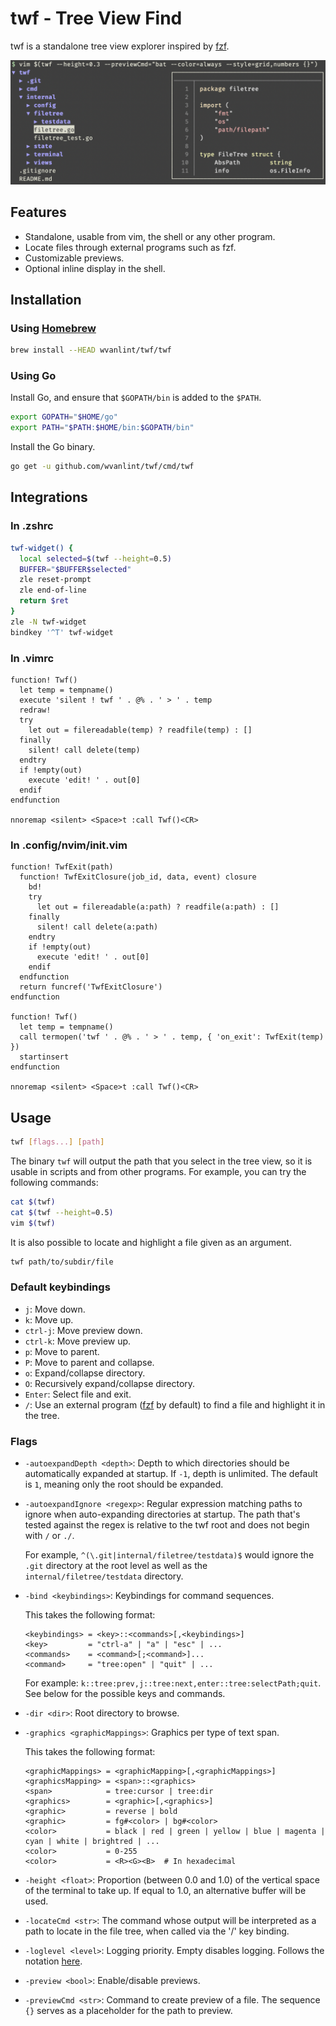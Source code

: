 twf - Tree View Find
===

twf is a standalone tree view explorer inspired by [fzf](https://github.com/junegunn/fzf).

<img src="screenshot.png" width=640>

Features
--------

- Standalone, usable from vim, the shell or any other program.
- Locate files through external programs such as fzf.
- Customizable previews.
- Optional inline display in the shell.

Installation
------------

### Using [Homebrew](https://brew.sh/)

```sh
brew install --HEAD wvanlint/twf/twf
```

### Using Go

Install Go, and ensure that `$GOPATH/bin` is added to the `$PATH`.

```sh
export GOPATH="$HOME/go"
export PATH="$PATH:$HOME/bin:$GOPATH/bin"
```

Install the Go binary.

```sh
go get -u github.com/wvanlint/twf/cmd/twf
```

Integrations
------------

### In .zshrc

```sh
twf-widget() {
  local selected=$(twf --height=0.5)
  BUFFER="$BUFFER$selected"
  zle reset-prompt
  zle end-of-line
  return $ret
}
zle -N twf-widget
bindkey '^T' twf-widget
```

### In .vimrc

```vim
function! Twf()
  let temp = tempname()
  execute 'silent ! twf ' . @% . ' > ' . temp
  redraw!
  try
    let out = filereadable(temp) ? readfile(temp) : []
  finally
    silent! call delete(temp)
  endtry
  if !empty(out)
    execute 'edit! ' . out[0]
  endif
endfunction

nnoremap <silent> <Space>t :call Twf()<CR>
```

### In .config/nvim/init.vim

```vim
function! TwfExit(path)
  function! TwfExitClosure(job_id, data, event) closure
    bd!
    try
      let out = filereadable(a:path) ? readfile(a:path) : []
    finally
      silent! call delete(a:path)
    endtry
    if !empty(out)
      execute 'edit! ' . out[0]
    endif
  endfunction
  return funcref('TwfExitClosure')
endfunction

function! Twf()
  let temp = tempname()
  call termopen('twf ' . @% . ' > ' . temp, { 'on_exit': TwfExit(temp) })
  startinsert
endfunction

nnoremap <silent> <Space>t :call Twf()<CR>
```

Usage
-----

```sh
twf [flags...] [path]
```

The binary `twf` will output the path that you select in the tree view, so it is usable in scripts and from other programs.
For example, you can try the following commands:

```sh
cat $(twf)
cat $(twf --height=0.5)
vim $(twf)
```

It is also possible to locate and highlight a file given as an argument.

```sh
twf path/to/subdir/file
```

### Default keybindings

- `j`: Move down.
- `k`: Move up.
- `ctrl-j`: Move preview down.
- `ctrl-k`: Move preview up.
- `p`: Move to parent.
- `P`: Move to parent and collapse.
- `o`: Expand/collapse directory.
- `O`: Recursively expand/collapse directory.
- `Enter`: Select file and exit.
- `/`: Use an external program ([fzf](https://github.com/junegunn/fzf) by default) to find a file and highlight it in the tree.

### Flags

- `-autoexpandDepth <depth>`: Depth to which directories should be automatically expanded at startup. If `-1`, depth is unlimited. The default is `1`, meaning only the root should be expanded.
- `-autoexpandIgnore <regexp>`: Regular expression matching paths to ignore when auto-expanding directories at startup. The path that's tested against the regex is relative to the twf root and does not begin with `/` or `./`.

  For example, `^(\.git|internal/filetree/testdata)$` would ignore the `.git` directory at the root level as well as the `internal/filetree/testdata` directory.

- `-bind <keybindings>`: Keybindings for command sequences.

  This takes the following format:
  ```
  <keybindings> = <key>::<commands>[,<keybindings>]
  <key>         = "ctrl-a" | "a" | "esc" | ...
  <commands>    = <command>[;<command>]...
  <command>     = "tree:open" | "quit" | ...
  ```
  For example: `k::tree:prev,j::tree:next,enter::tree:selectPath;quit`.
  See below for the possible keys and commands.

- `-dir <dir>`: Root directory to browse.
- `-graphics <graphicMappings>`: Graphics per type of text span.

  This takes the following format:
  ```
  <graphicMappings> = <graphicMapping>[,<graphicMappings>]
  <graphicsMapping> = <span>::<graphics>
  <span>            = tree:cursor | tree:dir
  <graphics>        = <graphic>[,<graphics>]
  <graphic>         = reverse | bold
  <graphic>         = fg#<color> | bg#<color>
  <color>           = black | red | green | yellow | blue | magenta | cyan | white | brightred | ...
  <color>           = 0-255
  <color>           = <R><G><B>  # In hexadecimal
  ```
- `-height <float>`: Proportion (between 0.0 and 1.0) of the vertical space of the terminal to take up. If equal to 1.0, an alternative buffer will be used.
- `-locateCmd <str>`: The command whose output will be interpreted as a path to locate in the file tree, when called via the '/' key binding.
- `-loglevel <level>`: Logging priority. Empty disables logging. Follows the notation [here](https://godoc.org/go.uber.org/zap/zapcore#Level.UnmarshalText).
- `-preview <bool>`: Enable/disable previews.
- `-previewCmd <str>`: Command to create preview of a file. The sequence `{}` serves as a placeholder for the path to preview.
